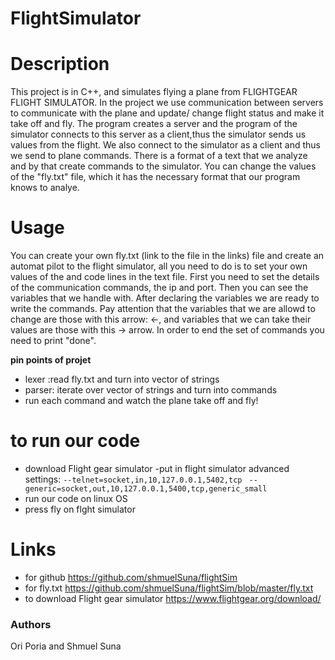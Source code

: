 # FlightSimulator

# Description
This project is in C++, and simulates flying a plane from FLIGHTGEAR FLIGHT SIMULATOR.
In the project we use communication between servers to communicate with the plane
and update/ change flight status and make it take off and fly.
The program creates a server and the program of the simulator connects to this server as a client,thus the 
simulator sends us values from the flight. We also connect to the simulator as a client and
thus we send to plane commands.
There is a format of a text that we analyze and by that create commands to the simulator.
You can change the values of the "fly.txt" file, which it has the necessary format that our 
program knows to analye.

# Usage
You can create your own fly.txt (link to the file in the links) file and create an automat pilot to the flight simulator,
all you need to do is to set your own values of the and code lines in the text file. 
First you need to set the details of the communication commands, the ip and port.
Then you can see the variables that we handle with.
After declaring the variables we are ready to write the commands. Pay attention that 
the variables that we are allowd to change are those with this arrow: <-, and variables 
that we can take their values are those with this -> arrow.
In order to end the set of commands you need to print "done".


 
 **pin points of projet**
 - lexer :read fly.txt and turn into vector of strings
 - parser: iterate over vector of strings and turn into commands
 - run each command and watch the plane take off and fly!

# to run our code
- download Flight gear simulator
-put in flight simulator advanced settings: 
`--telnet=socket,in,10,127.0.0.1,5402,tcp `
`--generic=socket,out,10,127.0.0.1,5400,tcp,generic_small`
- run our code on linux OS
- press fly on flght simulator

# Links
- for github https://github.com/shmuelSuna/flightSim
- for fly.txt https://github.com/shmuelSuna/flightSim/blob/master/fly.txt
- to download Flight gear simulator https://www.flightgear.org/download/

### Authors
Ori Poria and Shmuel Suna
